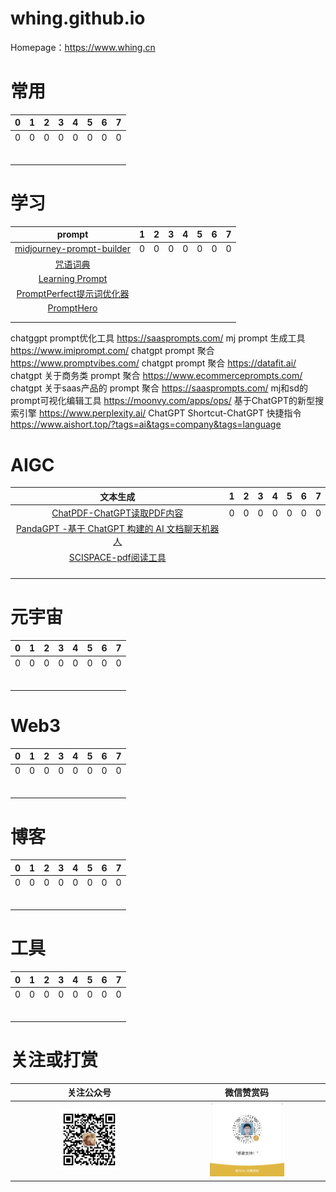 # whing.github.io

Homepage：https://www.whing.cn

# 常用
| 0  | 1  |  2 |  3 | 4  |  5 |  6 |  7 |
| :------------: | :------------: | :------------: | :------------: | :------------: | :------------: | :------------: | :------------: |
| 0  |  0 | 0  |  0 |  0 | 0  | 0  |  0 |
|   |   |   |   |   |   |   |   |
|   |   |   |   |   |   |   |   |
|   |   |   |   |   |   |   |   |
|   |   |   |   |   |   |   |   |
|   |   |   |   |   |   |   |   |
|   |   |   |   |   |   |   |   |

# 学习
| prompt  | 1  |  2 |  3 | 4  |  5 |  6 |  7 |
| :------------: | :------------: | :------------: | :------------: | :------------: | :------------: | :------------: | :------------: |
| [midjourney-prompt-builder](https://promptomania.com/midjourney-prompt-builder/)  |  0 | 0  |  0 |  0 | 0  | 0  |  0 |
| [咒语词典](http://tag.zoos.life/)  |   |   |   |   |   |   |   |
| [Learning Prompt](https://learningprompt.wiki/)  |   |   |   |   |   |   |   |
| [PromptPerfect提示词优化器](https://promptperfect.jinaai.cn/)  |   |   |   |   |   |   |   |
| [PromptHero](https://prompthero.com/)  |   |   |   |   |   |   |   |
| []()  |   |   |   |   |   |   |   |
| []()  |   |   |   |   |   |   |   |

chatggpt prompt优化工具
https://saasprompts.com/
mj prompt 生成工具
https://www.imiprompt.com/
chatgpt prompt 聚合
https://www.promptvibes.com/
chatgpt prompt 聚合
https://datafit.ai/
chatgpt 关于商务类 prompt 聚合
https://www.ecommerceprompts.com/
chatgpt 关于saas产品的 prompt 聚合
https://saasprompts.com/
mj和sd的prompt可视化编辑工具
https://moonvy.com/apps/ops/
基于ChatGPT的新型搜索引擎
https://www.perplexity.ai/ 
ChatGPT Shortcut-ChatGPT 快捷指令
https://www.aishort.top/?tags=ai&tags=company&tags=language

# AIGC
| 文本生成  | 1  |  2 |  3 | 4  |  5 |  6 |  7 |
| :------------: | :------------: | :------------: | :------------: | :------------: | :------------: | :------------: | :------------: |
| [ChatPDF-ChatGPT读取PDF内容](https://www.chatpdf.com)  |  0 | 0  |  0 |  0 | 0  | 0  |  0 |
| [PandaGPT -基于 ChatGPT 构建的 AI 文档聊天机器人](https://www.pandagpt.io/)  |   |   |   |   |   |   |   |
| [SCISPACE-pdf阅读工具](https://typeset.io/)  |   |   |   |   |   |   |   |
|   |   |   |   |   |   |   |   |
|   |   |   |   |   |   |   |   |
|   |   |   |   |   |   |   |   |
|   |   |   |   |   |   |   |   |

# 元宇宙
| 0  | 1  |  2 |  3 | 4  |  5 |  6 |  7 |
| :------------: | :------------: | :------------: | :------------: | :------------: | :------------: | :------------: | :------------: |
| 0  |  0 | 0  |  0 |  0 | 0  | 0  |  0 |
|   |   |   |   |   |   |   |   |
|   |   |   |   |   |   |   |   |
|   |   |   |   |   |   |   |   |
|   |   |   |   |   |   |   |   |
|   |   |   |   |   |   |   |   |
|   |   |   |   |   |   |   |   |

# Web3
| 0  | 1  |  2 |  3 | 4  |  5 |  6 |  7 |
| :------------: | :------------: | :------------: | :------------: | :------------: | :------------: | :------------: | :------------: |
| 0  |  0 | 0  |  0 |  0 | 0  | 0  |  0 |
|   |   |   |   |   |   |   |   |
|   |   |   |   |   |   |   |   |
|   |   |   |   |   |   |   |   |
|   |   |   |   |   |   |   |   |
|   |   |   |   |   |   |   |   |
|   |   |   |   |   |   |   |   |

# 博客
| 0  | 1  |  2 |  3 | 4  |  5 |  6 |  7 |
| :------------: | :------------: | :------------: | :------------: | :------------: | :------------: | :------------: | :------------: |
| 0  |  0 | 0  |  0 |  0 | 0  | 0  |  0 |
|   |   |   |   |   |   |   |   |
|   |   |   |   |   |   |   |   |
|   |   |   |   |   |   |   |   |
|   |   |   |   |   |   |   |   |
|   |   |   |   |   |   |   |   |
|   |   |   |   |   |   |   |   |

# 工具
| 0  | 1  |  2 |  3 | 4  |  5 |  6 |  7 |
| :------------: | :------------: | :------------: | :------------: | :------------: | :------------: | :------------: | :------------: |
| 0  |  0 | 0  |  0 |  0 | 0  | 0  |  0 |
|   |   |   |   |   |   |   |   |
|   |   |   |   |   |   |   |   |
|   |   |   |   |   |   |   |   |
|   |   |   |   |   |   |   |   |
|   |   |   |   |   |   |   |   |
|   |   |   |   |   |   |   |   |

# 关注或打赏
<!-- ![关注](static/img/qrcode_for_gh_23dfcfca7f91_258.jpg) -->
<!-- ![打赏](static/img/WeChatAppreciationCode.png) -->
<!-- <img src="static/img/WeChatAppreciationCode.png" alt="打赏" width="25%" /> -->
| 关注公众号  | 微信赞赏码  |
| :------------: | :------------: | 
| <img src="static/img/wh_beside_the_window_manga_qrcode.jpg" alt="关注" width="40%" />  |  <img src="static/img/WeChatAppreciationCode.png" alt="打赏" width="50%" /> |


